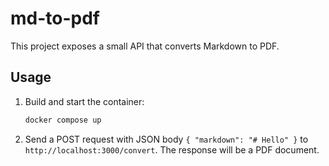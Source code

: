 # md-to-pdf

This project exposes a small API that converts Markdown to PDF.

## Usage

1. Build and start the container:
   ```bash
   docker compose up
   ```
2. Send a POST request with JSON body `{ "markdown": "# Hello" }` to `http://localhost:3000/convert`.
   The response will be a PDF document.
